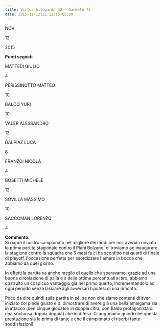 ```yaml
---
title: Virtus Altogarda 42 – Gardolo 75
date: 2015-11-13T21:12:15+00:00
---
```

NOV

12

2015

**Punti segnati**

MATTEDI GIULIO

4

PERISSINOTTO MATTEO

10

BALDO YURI

10

VALER ALESSANDRO

13

DALPIAZ LUCA

8

FRANZOI NICOLA

4

BOSETTI MICHELE

12

SOVILLA MASSIMO

10

SACCOMAN LORENZO

4

**Commento:**  
Si riapre il nostro campionato nel migliore dei modi per noi: avendo rinviato la prima partita stagionale contro il Piani Bolzano, ci troviamo ad inaugurare la stagione contro la squadra che 5 mesi fa ci ha sconfitto nei quarti di finale di playoff, l'occasione perfetta per esorcizzare l'amaro in bocca che abbiamo da quel giorno.

In effetti la partita va anche meglio di quello che speravamo: grazie ad una buona circolazione di palla e a delle ottime percentuali al tiro, abbiamo costruito un cospicuo vantaggio già nel primo quarto, incrementandolo ad ogni periodo senza lasciare agli avversari l'ipotesi di una rimonta.

Poco da dire quindi sulla partita in sé, se non che siamo contenti di aver iniziato col piede giusto e di dimostrare di avere già una bella amalgama sia in attacco (ben cinque giocatori in doppia cifra, con Baldo protagonista di una sontuosa doppia doppia) che in difesa. Ci auguriamo quindi che questa prestazione sia la prima di tante e che il campionato ci riserbi tante soddisfazioni!